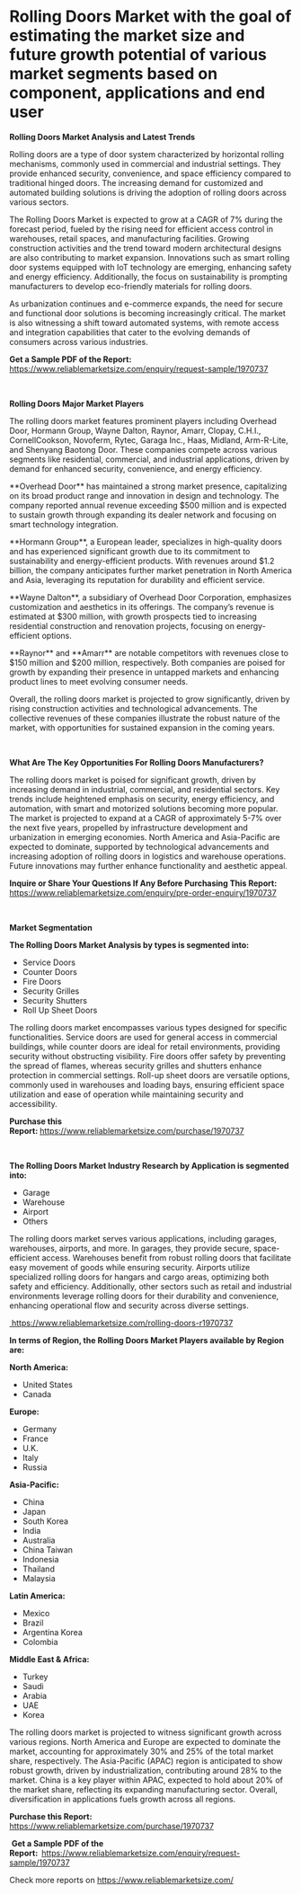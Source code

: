 <p><h1>Rolling Doors Market with the goal of estimating the market size and future growth potential of various market segments based on component, applications and end user</h1></p><p><strong>Rolling Doors Market Analysis and Latest Trends</strong></p>
<p><p>Rolling doors are a type of door system characterized by horizontal rolling mechanisms, commonly used in commercial and industrial settings. They provide enhanced security, convenience, and space efficiency compared to traditional hinged doors. The increasing demand for customized and automated building solutions is driving the adoption of rolling doors across various sectors.</p><p>The Rolling Doors Market is expected to grow at a CAGR of 7% during the forecast period, fueled by the rising need for efficient access control in warehouses, retail spaces, and manufacturing facilities. Growing construction activities and the trend toward modern architectural designs are also contributing to market expansion. Innovations such as smart rolling door systems equipped with IoT technology are emerging, enhancing safety and energy efficiency. Additionally, the focus on sustainability is prompting manufacturers to develop eco-friendly materials for rolling doors.</p><p>As urbanization continues and e-commerce expands, the need for secure and functional door solutions is becoming increasingly critical. The market is also witnessing a shift toward automated systems, with remote access and integration capabilities that cater to the evolving demands of consumers across various industries.</p></p>
<p><strong>Get a Sample PDF of the Report:&nbsp;</strong> <a href="https://www.reliablemarketsize.com/enquiry/request-sample/1970737?utm_campaign=1845&utm_medium=2&utm_source=Github&utm_content=ia&utm_term=17022025&utm_id=rolling-doors">https://www.reliablemarketsize.com/enquiry/request-sample/1970737</a></p>
<p>&nbsp;</p>
<p><strong>Rolling Doors Major Market Players</strong></p>
<p><p>The rolling doors market features prominent players including Overhead Door, Hormann Group, Wayne Dalton, Raynor, Amarr, Clopay, C.H.I., CornellCookson, Novoferm, Rytec, Garaga Inc., Haas, Midland, Arm-R-Lite, and Shenyang Baotong Door. These companies compete across various segments like residential, commercial, and industrial applications, driven by demand for enhanced security, convenience, and energy efficiency.</p><p>**Overhead Door** has maintained a strong market presence, capitalizing on its broad product range and innovation in design and technology. The company reported annual revenue exceeding $500 million and is expected to sustain growth through expanding its dealer network and focusing on smart technology integration.</p><p>**Hormann Group**, a European leader, specializes in high-quality doors and has experienced significant growth due to its commitment to sustainability and energy-efficient products. With revenues around $1.2 billion, the company anticipates further market penetration in North America and Asia, leveraging its reputation for durability and efficient service.</p><p>**Wayne Dalton**, a subsidiary of Overhead Door Corporation, emphasizes customization and aesthetics in its offerings. The company’s revenue is estimated at $300 million, with growth prospects tied to increasing residential construction and renovation projects, focusing on energy-efficient options.</p><p>**Raynor** and **Amarr** are notable competitors with revenues close to $150 million and $200 million, respectively. Both companies are poised for growth by expanding their presence in untapped markets and enhancing product lines to meet evolving consumer needs.</p><p>Overall, the rolling doors market is projected to grow significantly, driven by rising construction activities and technological advancements. The collective revenues of these companies illustrate the robust nature of the market, with opportunities for sustained expansion in the coming years.</p></p>
<p>&nbsp;</p>
<p><strong>What Are The Key Opportunities For Rolling Doors Manufacturers?</strong></p>
<p><p>The rolling doors market is poised for significant growth, driven by increasing demand in industrial, commercial, and residential sectors. Key trends include heightened emphasis on security, energy efficiency, and automation, with smart and motorized solutions becoming more popular. The market is projected to expand at a CAGR of approximately 5-7% over the next five years, propelled by infrastructure development and urbanization in emerging economies. North America and Asia-Pacific are expected to dominate, supported by technological advancements and increasing adoption of rolling doors in logistics and warehouse operations. Future innovations may further enhance functionality and aesthetic appeal.</p></p>
<p><strong>Inquire or Share Your Questions If Any Before Purchasing This Report:</strong> <a href="https://www.reliablemarketsize.com/enquiry/pre-order-enquiry/1970737?utm_campaign=1845&utm_medium=2&utm_source=Github&utm_content=ia&utm_term=17022025&utm_id=rolling-doors">https://www.reliablemarketsize.com/enquiry/pre-order-enquiry/1970737</a></p>
<p>&nbsp;</p>
<p><strong>Market Segmentation</strong></p>
<p><strong>The Rolling Doors Market Analysis by types is segmented into:</strong></p>
<p><ul><li>Service Doors</li><li>Counter Doors</li><li>Fire Doors</li><li>Security Grilles</li><li>Security Shutters</li><li>Roll Up Sheet Doors</li></ul></p>
<p><p>The rolling doors market encompasses various types designed for specific functionalities. Service doors are used for general access in commercial buildings, while counter doors are ideal for retail environments, providing security without obstructing visibility. Fire doors offer safety by preventing the spread of flames, whereas security grilles and shutters enhance protection in commercial settings. Roll-up sheet doors are versatile options, commonly used in warehouses and loading bays, ensuring efficient space utilization and ease of operation while maintaining security and accessibility.</p></p>
<p><strong>Purchase this Report:&nbsp;</strong><a href="https://www.reliablemarketsize.com/purchase/1970737?utm_campaign=1845&utm_medium=2&utm_source=Github&utm_content=ia&utm_term=17022025&utm_id=rolling-doors">https://www.reliablemarketsize.com/purchase/1970737</a></p>
<p>&nbsp;</p>
<p><strong>The Rolling Doors Market Industry Research by Application is segmented into:</strong></p>
<p><ul><li>Garage</li><li>Warehouse</li><li>Airport</li><li>Others</li></ul></p>
<p><p>The rolling doors market serves various applications, including garages, warehouses, airports, and more. In garages, they provide secure, space-efficient access. Warehouses benefit from robust rolling doors that facilitate easy movement of goods while ensuring security. Airports utilize specialized rolling doors for hangars and cargo areas, optimizing both safety and efficiency. Additionally, other sectors such as retail and industrial environments leverage rolling doors for their durability and convenience, enhancing operational flow and security across diverse settings.</p></p>
<p><a href="https://www.reliablemarketsize.com/rolling-doors-r1970737?utm_campaign=1845&utm_medium=2&utm_source=Github&utm_content=ia&utm_term=17022025&utm_id=rolling-doors">&nbsp;https://www.reliablemarketsize.com/rolling-doors-r1970737</a></p>
<p><strong>In terms of Region, the Rolling Doors Market Players available by Region are:</strong></p>
<p>
    <p> <strong> North America: </strong>
        <ul>
            <li>United States</li>
            <li>Canada</li>
        </ul>
        </p> 
    <p> <strong> Europe: </strong>
        <ul>
            <li>Germany</li>
            <li>France</li>
            <li>U.K.</li>
            <li>Italy</li>
            <li>Russia</li>
        </ul>
        </p> 
    <p> <strong> Asia-Pacific: </strong>
        <ul>
            <li>China</li>
            <li>Japan</li>
            <li>South Korea</li>
            <li>India</li>
            <li>Australia</li>
            <li>China Taiwan</li>
            <li>Indonesia</li>
            <li>Thailand</li>
            <li>Malaysia</li>
        </ul>
        </p> 
    <p> <strong> Latin America: </strong>
        <ul>
            <li>Mexico</li>
            <li>Brazil</li>
            <li>Argentina Korea</li>
            <li>Colombia</li>
        </ul>
        </p> 
    <p> <strong> Middle East & Africa: </strong>
        <ul>
            <li>Turkey</li>
            <li>Saudi</li>
            <li>Arabia</li>
            <li>UAE</li>
            <li>Korea</li>
        </ul>
    </p>
    </p>
<p><p>The rolling doors market is projected to witness significant growth across various regions. North America and Europe are expected to dominate the market, accounting for approximately 30% and 25% of the total market share, respectively. The Asia-Pacific (APAC) region is anticipated to show robust growth, driven by industrialization, contributing around 28% to the market. China is a key player within APAC, expected to hold about 20% of the market share, reflecting its expanding manufacturing sector. Overall, diversification in applications fuels growth across all regions.</p></p>
<p><strong>Purchase this Report: </strong><a href="https://www.reliablemarketsize.com/purchase/1970737?utm_campaign=1845&utm_medium=2&utm_source=Github&utm_content=ia&utm_term=17022025&utm_id=rolling-doors">https://www.reliablemarketsize.com/purchase/1970737</a></p>
<p>&nbsp;<strong>Get a Sample PDF of the Report:&nbsp;&nbsp;</strong><a href="https://www.reliablemarketsize.com/enquiry/request-sample/1970737?utm_campaign=1845&utm_medium=2&utm_source=Github&utm_content=ia&utm_term=17022025&utm_id=rolling-doors">https://www.reliablemarketsize.com/enquiry/request-sample/1970737</a></p>
<p><strong></strong></p>
<p>Check more reports on <a href="https://www.reliablemarketsize.com/?utm_campaign=1845&utm_medium=2&utm_source=Github&utm_content=ia&utm_term=17022025&utm_id=rolling-doors">https://www.reliablemarketsize.com/</a></p>